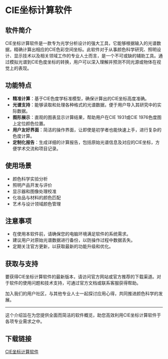 # CIE坐标计算软件

## 软件简介

CIE坐标计算软件是一款专为光学分析设计的强大工具，它能够根据输入的光谱数据，精确计算出相应的CIE色彩空间坐标。此软件对于从事颜色科学研究、照明设计、显示技术以及相关领域工作的专业人士而言，是一个不可或缺的辅助工具。通过模拟光谱到CIE色度坐标的转换，用户可以深入理解并预测不同光源或物体在视觉上的表现。

## 功能特点

- **精准计算**：基于CIE色度学标准模型，确保计算出的CIE坐标高度准确。
- **光谱支持**：能够读取和处理各种格式的光谱数据，便于用户导入其研究中的实际数据。
- **图形展示**：直观的图表显示计算结果，帮助用户在CIE 1931或CIE 1976色度图上定位颜色位置。
- **用户友好界面**：简洁的操作界面，让即使是初学者也能快速上手，进行复杂的色度计算。
- **定制化报告**：生成详细的计算报告，包括原始光谱信息及对应的CIE坐标，方便学术交流和项目记录。

## 使用场景

- 颜色科学实验分析
- 照明产品开发与评价
- 显示器和图像处理校准
- 化妆品与材料的颜色匹配
- 艺术与设计领域颜色管理

## 注意事项

- 在使用本软件前，请确保您的电脑环境满足软件的系统需求。
- 建议用户对原始光谱数据进行备份，以防操作过程中数据丢失。
- 定期关注官方更新，以获取最新的功能升级和优化。

## 获取与支持

要获得CIE坐标计算软件的最新版本，请访问官方网站或官方推荐的下载渠道。对于软件的使用问题和技术支持，可通过官方文档或联系客服获得帮助。

加入我们的用户社区，与其他专业人士一起探讨应用心得，共同推进颜色科学的发展。

---

这个介绍旨在为您提供全面而简洁的软件概览，助您高效利用CIE坐标计算软件于各项专业需求之中。

## 下载链接

[CIE坐标计算软件](https://pan.quark.cn/s/15f3005f7d6b)